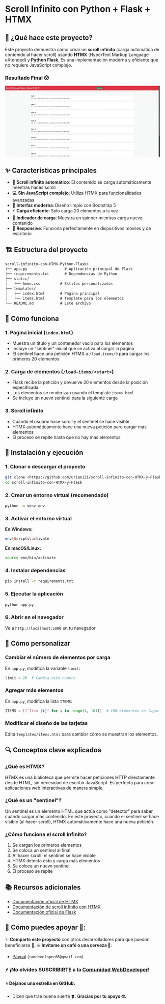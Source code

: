 # Scroll Infinito con Python + Flask + HTMX

## 🎯 ¿Qué hace este proyecto?

Este proyecto demuestra cómo crear un **scroll infinito** (carga automática de contenido al hacer scroll) usando **HTMX** (HyperText Markup Language eXtended) y **Python Flask**. Es una implementación moderna y eficiente que no requiere JavaScript complejo.

### Resultado Final 😲
![Resultado Final](https://raw.githubusercontent.com/urian121/imagenes-proyectos-github/refs/heads/master/scroll-infinito-con-Python-Flask-y-HTMX.gif)

## ✨ Características principales

- 🚀 **Scroll infinito automático**: El contenido se carga automáticamente mientras haces scroll
- 💻 **Sin JavaScript complejo**: Utiliza HTMX para funcionalidades avanzadas
- 🎨 **Interfaz moderna**: Diseño limpio con Bootstrap 5
- ⚡ **Carga eficiente**: Solo carga 20 elementos a la vez
- 🔄 **Indicador de carga**: Muestra un spinner mientras carga nuevo contenido
- 📱 **Responsive**: Funciona perfectamente en dispositivos móviles y de escritorio

## 🏗️ Estructura del proyecto

```
scroll-infinito-con-HTMX-Python-Flask/
├── app.py                 # Aplicación principal de Flask
├── requirements.txt       # Dependencias de Python
├── static/
│   └── home.css         # Estilos personalizados
├── templates/
│   ├── index.html       # Página principal
│   └── items.html       # Template para los elementos
└── README.md            # Este archivo
```

## 🚀 Cómo funciona

### 1. **Página inicial** (`index.html`)
- Muestra un título y un contenedor vacío para los elementos
- Incluye un "sentinel" inicial que se activa al cargar la página
- El sentinel hace una petición HTMX a `/load-items/0` para cargar los primeros 20 elementos

### 2. **Carga de elementos** (`/load-items/<start>`)
- Flask recibe la petición y devuelve 20 elementos desde la posición especificada
- Los elementos se renderizan usando el template `items.html`
- Se incluye un nuevo sentinel para la siguiente carga

### 3. **Scroll infinito**
- Cuando el usuario hace scroll y el sentinel se hace visible
- HTMX automáticamente hace una nueva petición para cargar más elementos
- El proceso se repite hasta que no hay más elementos

## 🚀 Instalación y ejecución

### 1. **Clonar o descargar el proyecto**
```bash
git clone <https://github.com/urian121/scroll-infinito-con-HTMX-y-Flask.git>
cd scroll-infinito-con-HTMX-y-Flask
```

### 2. **Crear un entorno virtual** (recomendado)
```bash
python -m venv env
```

### 3. **Activar el entorno virtual**

**En Windows:**
```bash
env\Scripts\activate
```

**En macOS/Linux:**
```bash
source env/bin/activate
```

### 4. **Instalar dependencias**
```bash
pip install -r requirements.txt
```

### 5. **Ejecutar la aplicación**
```bash
python app.py
```

### 6. **Abrir en el navegador**
Ve a `http://localhost:5000` en tu navegador

## 🔧 Cómo personalizar

### **Cambiar el número de elementos por carga**
En `app.py`, modifica la variable `limit`:
```python
limit = 20  # Cambia este número
```

### **Agregar más elementos**
En `app.py`, modifica la lista `ITEMS`:
```python
ITEMS = [f"Item {i}" for i in range(1, 101)]  # 100 elementos en lugar de 50
```

### **Modificar el diseño de las tarjetas**
Edita `templates/items.html` para cambiar cómo se muestran los elementos.


## 🔍 Conceptos clave explicados

### **¿Qué es HTMX?**
HTMX es una biblioteca que permite hacer peticiones HTTP directamente desde HTML, sin necesidad de escribir JavaScript. Es perfecta para crear aplicaciones web interactivas de manera simple.

### **¿Qué es un "sentinel"?**
Un sentinel es un elemento HTML que actúa como "detector" para saber cuándo cargar más contenido. En este proyecto, cuando el sentinel se hace visible (al hacer scroll), HTMX automáticamente hace una nueva petición.

### **¿Cómo funciona el scroll infinito?**
1. Se cargan los primeros elementos
2. Se coloca un sentinel al final
3. Al hacer scroll, el sentinel se hace visible
4. HTMX detecta esto y carga más elementos
5. Se coloca un nuevo sentinel
6. El proceso se repite


## 📚 Recursos adicionales

- [Documentación oficial de HTMX](https://htmx.org/docs/)
- [Documentación de scroll infinito con HTMX](https://htmx.org/examples/infinite-scroll/)
- [Documentación oficial de Flask](https://flask.palletsprojects.com/)


## 🙌 Cómo puedes apoyar 📢:
✨ **Comparte este proyecto** con otros desarrolladores para que puedan beneficiarse 📢.
☕ **Invítame un café o una cerveza 🍺**:
   - [Paypal](https://www.paypal.me/iamdeveloper86) (`iamdeveloper86@gmail.com`).

### ⚡ ¡No olvides SUSCRIBIRTE a la [Comunidad WebDeveloper](https://www.youtube.com/WebDeveloperUrianViera?sub_confirmation=1)!

#### ⭐ **Déjanos una estrella en GitHub**:
   - Dicen que trae buena suerte 🍀.
**Gracias por tu apoyo 🤓.**

